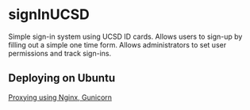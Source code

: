 # signInUCSD
Simple sign-in system using UCSD ID cards. Allows users to sign-up by filling out a simple one time form. Allows administrators to set user permissions and track sign-ins.

## Deploying on Ubuntu
[Proxying using Nginx, Gunicorn](https://www.youtube.com/watch?v=kDRRtPO0YPA)
